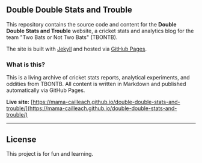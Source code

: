 
## Double Double Stats and Trouble

This repository contains the source code and content for the **Double Double Stats and Trouble** website, a cricket stats and analytics blog for the team "Two Bats or Not Two Bats" (TBONTB). 

The site is built with [Jekyll](https://jekyllrb.com/) and hosted via [GitHub Pages](https://pages.github.com/).

### What is this?

This is a living archive of cricket stats reports, analytical experiments, and oddities from TBONTB.
All content is written in Markdown and published automatically via GitHub Pages.

**Live site:** [https://mama-cailleach.github.io/double-double-stats-and-trouble/](https://mama-cailleach.github.io/double-double-stats-and-trouble/)

---

## License

This project is for fun and learning.
